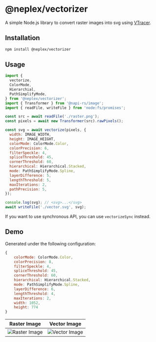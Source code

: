 # @neplex/vectorizer

A simple Node.js library to convert raster images into svg using [VTracer](https://github.com/visioncortex/vtracer).

## Installation

```bash
npm install @neplex/vectorizer
```

## Usage

```js
import {
  vectorize,
  ColorMode,
  Hierarchial,
  PathSimplifyMode,
} from '@neplex/vectorizer';
import { Transformer } from '@napi-rs/image';
import { readFile, writeFile } from 'node:fs/promises';

const src = await readFile('./raster.png');
const pixels = await new Transformer(src).rawPixels();

const svg = await vectorize(pixels, {
  width: IMAGE_WIDTH,
  height: IMAGE_HEIGHT,
  colorMode: ColorMode.Color,
  colorPrecision: 6,
  filterSpeckle: 4,
  spliceThreshold: 45,
  cornerThreshold: 60,
  hierarchical: Hierarchical.Stacked,
  mode: PathSimplifyMode.Spline,
  layerDifference: 5,
  lengthThreshold: 5,
  maxIterations: 2,
  pathPrecision: 5,
});

console.log(svg); // <svg>...</svg>
await writeFile('./vector.svg', svg);
```

If you want to use synchronous API, you can use `vectorizeSync` instead.

## Demo

Generated under the following configuration:

```js
{
    colorMode: ColorMode.Color,
    colorPrecision: 8,
    filterSpeckle: 4,
    spliceThreshold: 45,
    cornerThreshold: 60,
    hierarchical: Hierarchical.Stacked,
    mode: PathSimplifyMode.Spline,
    layerDifference: 6,
    lengthThreshold: 4,
    maxIterations: 2,
    width: 1052,
    height: 774
}
```

| Raster Image                        | Vector Image                        |
| ----------------------------------- | ----------------------------------- |
| ![Raster Image](example/raster.png) | ![Vector Image](example/vector.svg) |
